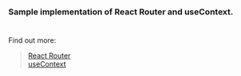 <!-- Add two spaces in the find out more code to produce line break instead of inline link -->
### Sample implementation of React Router and useContext.
#
Find out more:
> [React Router](https://reactrouter.com/en/main)         
> [useContext](https://react.dev/reference/react/useContext)             